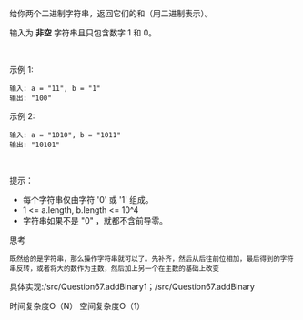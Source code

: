 给你两个二进制字符串，返回它们的和（用二进制表示）。

输入为 **非空** 字符串且只包含数字 1 和 0。

 

示例 1:

    输入: a = "11", b = "1"
    输出: "100"
示例 2:

    输入: a = "1010", b = "1011"
    输出: "10101"
 

提示：

- 每个字符串仅由字符 '0' 或 '1' 组成。
- 1 <= a.length, b.length <= 10^4
- 字符串如果不是 "0" ，就都不含前导零。


思考

    既然给的是字符串，那么操作字符串就可以了。先补齐，然后从后往前位相加，最后得到的字符串反转，或者将大的数作为主数，然后加上另一个在主数的基础上改变

具体实现:/src/Question67.addBinary1；/src/Question67.addBinary

时间复杂度O（N）
空间复杂度O（1）